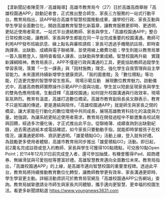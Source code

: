 【漾新聞記者陳雯萍／高雄報導】高雄市教育局今（27）日於高雄高商舉辦「高雄校園通APP」啟動記者會，正式推出整合師生、家長三方服務的一站式行動平台。教育局指出，該APP結合高雄市智慧校園推動成果，讓學校行政、家長互動與學生學習全面數位化，開啟高雄教育智慧化新篇章，讓教育服務更即時、更透明、更貼近使用者需求。一站式平台連結教師、家長與學生，「高雄校園通APP」整合日常校務功能，讓教師、家長與學生都能在同一平台完成重要的校園溝通。教師可利用APP發布班級訊息、線上點名與審核請假；家長可透過手機簡訊註冊，即時查詢課表、出缺勤、成績與電子聯絡簿，並使用線上繳費功能；學生則能以教育局單一簽入服務登入，隨時查看個人課表、出缺勤與學業成績。智慧校園再升級　實踐新課綱精神。教育局表示，APP不僅是行政與溝通的工具，更能協助教師追蹤學生學習表現，落實「一生一課表」與「因材施教」理念，強化學生自我管理與自主學習能力。未來還將持續新增學生健康資訊、「我的圖書館」及「數位積點」等功能，打造更完整的智慧學習生態系。 現場示範互動　展現數位教育魅力。啟動儀式中，高雄高商教師實際操作示範APP介面與功能，學生並以短劇呈現家長與學生的雙角色應用情境，生動詮釋「高雄校園通」如何提升校園溝通與行政效率，現場氣氛熱烈。教育有溫度，高雄打造數位橋梁。高雄市教育副局長吳文靜表示，教育不只是知識的傳遞，更是連結與陪伴。「高雄校園通APP」就是師生與家長之間的橋梁，讓大家能在行動化的數位環境中共同成長，展現高雄教育科技化的溫度與力量。她強調，為讓系統更貼近使用者需求，教育局在開發過程中不斷邀集各校試用與回饋，經過多次優化後，才正式推出此平台。從聯絡簿、成績查詢到出缺勤紀錄，過去需透過紙本或電話確認，如今家長只要動動手指，就能即時掌握孩子在校情況，讓溝通更即時、資訊更透明。「雄愛積點GO」活動上線，登入就有好禮。為鼓勵更多使用者體驗，高雄市教育局同步推出「雄愛積點GO」活動。即日起，前2萬名完成註冊或登入的教師、家長與學生可獲得100點積點，可兌換10點Open Point；於114年12月31日前完成登入者，還可參加抽獎，有機會獲得iPad、超商禮券、無線滑鼠與可愛抱枕等豐富好禮。高雄智慧教育邁向全面數位未來。教育局指出，「高雄校園通APP」的上線，是高雄市邁向智慧校園的重要里程碑。透過此平台，教育局將持續推動教育數位化轉型，讓教師教學更有效率、家長溝通更即時、學生學習更主動。詳細活動資訊可於教育局官網及「高雄校園通APP公告網站」查詢。教育局誠摯邀請全市師生與家長共同體驗，攜手邁向更智慧、更幸福的校園生活。看更多新聞請點選 https://www.youngnews3631.com